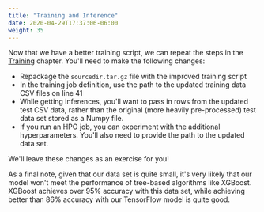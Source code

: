 ```yaml
---
title: "Training and Inference"
date: 2020-04-29T17:37:06-06:00
weight: 35
---
```


Now that we have a better training script, we can repeat the steps in the [Training](/workshop-k8s-operators/train) chapter.  You'll need to make the following changes:

* Repackage the `sourcedir.tar.gz` file with the improved training script
* In the training job definition, use the path to the updated training data CSV files on line 41
* While getting inferences, you'll want to pass in rows from the updated test CSV data, rather than the original (more heavily pre-processed) test data set stored as a Numpy file.
* If you run an HPO job, you can experiment with the additional hyperparameters.  You'll also need to provide the path to the updated data set.

We'll leave these changes as an exercise for you!

As a final note, given that our data set is quite small, it's very likely that our model won't meet the performance of tree-based algorithms like XGBoost.  XGBoost achieves over 95% accuracy with this data set, while achieving better than 86% accuracy with our TensorFlow model is quite good.
